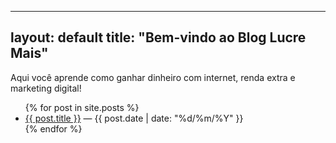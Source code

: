 
---
layout: default
title: "Bem-vindo ao Blog Lucre Mais"
---

Aqui você aprende como ganhar dinheiro com internet, renda extra e marketing digital!

<ul>
  {% for post in site.posts %}
    <li><a href="{{ post.url }}">{{ post.title }}</a> — {{ post.date | date: "%d/%m/%Y" }}</li>
  {% endfor %}
</ul>
